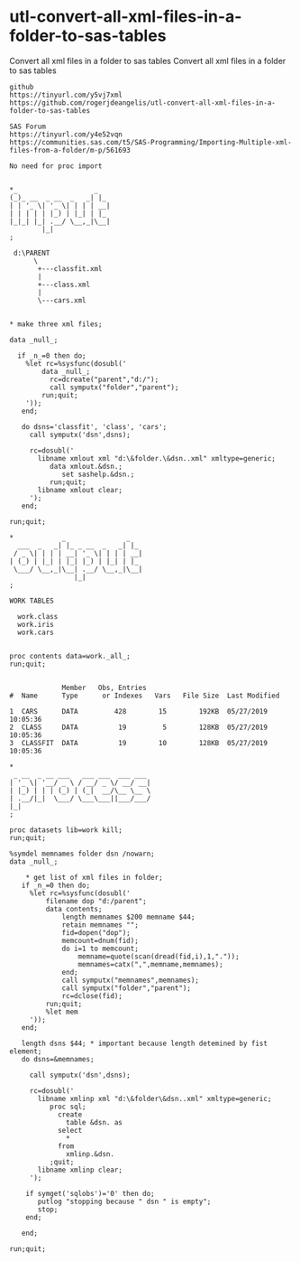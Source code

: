# utl-convert-all-xml-files-in-a-folder-to-sas-tables
Convert all xml files in a folder to sas tables
    Convert all xml files in a folder to sas tables

    github
    https://tinyurl.com/y5vj7xml
    https://github.com/rogerjdeangelis/utl-convert-all-xml-files-in-a-folder-to-sas-tables

    SAS Forum
    https://tinyurl.com/y4e52vqn
    https://communities.sas.com/t5/SAS-Programming/Importing-Multiple-xml-files-from-a-folder/m-p/561693

    No need for proc import


    *_                   _
    (_)_ __  _ __  _   _| |_
    | | '_ \| '_ \| | | | __|
    | | | | | |_) | |_| | |_
    |_|_| |_| .__/ \__,_|\__|
            |_|
    ;

     d:\PARENT
          \
           +---classfit.xml
           |
           +---class.xml
           |
           \---cars.xml


    * make three xml files;

    data _null_;

      if _n_=0 then do;
        %let rc=%sysfunc(dosubl('
            data _null_;
              rc=dcreate("parent","d:/");
              call symputx("folder","parent");
            run;quit;
        '));
       end;

       do dsns='classfit', 'class', 'cars';
         call symputx('dsn',dsns);

         rc=dosubl('
           libname xmlout xml "d:\&folder.\&dsn..xml" xmltype=generic;
              data xmlout.&dsn.;
                 set sashelp.&dsn.;
              run;quit;
           libname xmlout clear;
         ');
       end;

    run;quit;

    *            _               _
      ___  _   _| |_ _ __  _   _| |_
     / _ \| | | | __| '_ \| | | | __|
    | (_) | |_| | |_| |_) | |_| | |_
     \___/ \__,_|\__| .__/ \__,_|\__|
                    |_|
    ;

    WORK TABLES

      work.class
      work.iris
      work.cars


    proc contents data=work._all_;
    run;quit;


                 Member   Obs, Entries
    #  Name      Type      or Indexes   Vars   File Size  Last Modified

    1  CARS      DATA         428        15        192KB  05/27/2019 10:05:36
    2  CLASS     DATA          19         5        128KB  05/27/2019 10:05:36
    3  CLASSFIT  DATA          19        10        128KB  05/27/2019 10:05:36

    *
     _ __  _ __ ___   ___ ___  ___ ___
    | '_ \| '__/ _ \ / __/ _ \/ __/ __|
    | |_) | | | (_) | (_|  __/\__ \__ \
    | .__/|_|  \___/ \___\___||___/___/
    |_|
    ;

    proc datasets lib=work kill;
    run;quit;

    %symdel memnames folder dsn /nowarn;
    data _null_;

        * get list of xml files in folder;
       if _n_=0 then do;
         %let rc=%sysfunc(dosubl('
             filename dop "d:/parent";
             data contents;
                 length memnames $200 memname $44;
                 retain memnames "";
                 fid=dopen("dop");
                 memcount=dnum(fid);
                 do i=1 to memcount;
                     memname=quote(scan(dread(fid,i),1,"."));
                     memnames=catx(",",memname,memnames);
                 end;
                 call symputx("memnames",memnames);
                 call symputx("folder","parent");
                 rc=dclose(fid);
             run;quit;
             %let mem
         '));
       end;

       length dsns $44; * important because length detemined by fist element;
       do dsns=&memnames;

         call symputx('dsn',dsns);

         rc=dosubl('
           libname xmlinp xml "d:\&folder\&dsn..xml" xmltype=generic;
              proc sql;
                create
                  table &dsn. as
                select
                  *
                from
                  xmlinp.&dsn.
              ;quit;
           libname xmlinp clear;
         ');

        if symget('sqlobs')='0' then do;
           putlog "stopping because " dsn " is empty";
           stop;
        end;

       end;

    run;quit;


